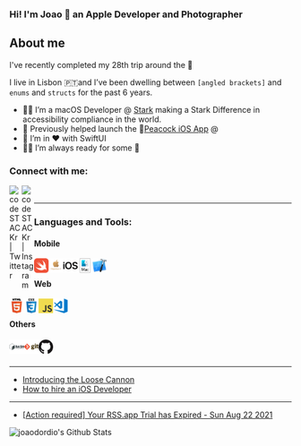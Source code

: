 ### Hi! I'm Joao 👋 an Apple Developer and Photographer

## About me
I've recently completed my 28th trip around the 🔆

I live in Lisbon 🇵🇹and I’ve been dwelling between `[angled brackets]` and `enums` and `structs` for the past 6 years.

- 👨‍💻 I’m a macOS Developer @ [Stark][stark] making a Stark Difference in accessibility compliance in the world. 
- 🚀 Previously helped launch the 🦚[Peacock iOS App][peacock] @ [<img align="center" alt="" width="22px" src="https://cdn.jsdelivr.net/npm/simple-icons@v3/icons/sky.svg" />][sky-linkedin]
- 🍹 I’m in ❤️ with SwiftUI
- 🏃‍♂️ I’m always ready for some 📸

### Connect with me:

[<img align="left" alt="codeSTACKr | Twitter" width="22px" src="https://cdn.jsdelivr.net/npm/simple-icons@v3/icons/twitter.svg" />][twitter]
[<img align="left" alt="codeSTACKr | Instagram" width="22px" src="https://cdn.jsdelivr.net/npm/simple-icons@v3/icons/instagram.svg" />][instagram]

<br />

---

### Languages and Tools:

#### Mobile

<img align="left" alt="Swift" width="26px" src="https://raw.githubusercontent.com/github/explore/80688e429a7d4ef2fca1e82350fe8e3517d3494d/topics/swift/swift.png">
<img align="left" alt="Objective-C" width="26px" src="https://raw.githubusercontent.com/github/explore/80688e429a7d4ef2fca1e82350fe8e3517d3494d/topics/objective-c/objective-c.png">
<img align="left" alt="iOS" width="26px" src="https://raw.githubusercontent.com/github/explore/80688e429a7d4ef2fca1e82350fe8e3517d3494d/topics/ios/ios.png">
<img align="left" alt="macOS" width="26px" src="https://raw.githubusercontent.com/github/explore/80688e429a7d4ef2fca1e82350fe8e3517d3494d/topics/macos/macos.png">
<img align="left" alt="Xcode" width="26px" src="https://raw.githubusercontent.com/github/explore/80688e429a7d4ef2fca1e82350fe8e3517d3494d/topics/xcode/xcode.png">

<br />

#### Web

<img align="left" alt="HTML5" width="26px" src="https://raw.githubusercontent.com/github/explore/80688e429a7d4ef2fca1e82350fe8e3517d3494d/topics/html/html.png" />
<img align="left" alt="CSS3" width="26px" src="https://raw.githubusercontent.com/github/explore/80688e429a7d4ef2fca1e82350fe8e3517d3494d/topics/css/css.png" />
<img align="left" alt="JavaScript" width="26px" src="https://raw.githubusercontent.com/github/explore/80688e429a7d4ef2fca1e82350fe8e3517d3494d/topics/javascript/javascript.png" />
<img align="left" alt="Visual Studio Code" width="26px" src="https://raw.githubusercontent.com/github/explore/80688e429a7d4ef2fca1e82350fe8e3517d3494d/topics/visual-studio-code/visual-studio-code.png" />

<br />

#### Others

<img align="left" alt="Shell" width="26px" src="https://raw.githubusercontent.com/github/explore/80688e429a7d4ef2fca1e82350fe8e3517d3494d/topics/bash/bash.png" />
<img align="left" alt="Git" width="26px" src="https://raw.githubusercontent.com/github/explore/80688e429a7d4ef2fca1e82350fe8e3517d3494d/topics/git/git.png" />
<img align="left" alt="GitHub" width="26px" src="https://raw.githubusercontent.com/github/explore/78df643247d429f6cc873026c0622819ad797942/topics/github/github.png" />

<br />
<br />

---
<!--
### <img align="center" alt="GitHub" width="26px" src="https://simpleicons.org/icons/medium.svg" /> Posts
<!-- BLOG-POST-LIST:START -->
- [Introducing the Loose Cannon](https://medium.com/@dordio/introducing-the-loose-cannon-ca9a36c05502?source=rss-2214f10bfb81------2)
- [How to hire an iOS Developer](https://medium.com/@dordio/how-to-hire-an-ios-developer-cffdd258e8e6?source=rss-2214f10bfb81------2)
<!-- BLOG-POST-LIST:END -->

---

<!-- ### <img align="center" alt="GitHub" width="26px" src="https://raw.githubusercontent.com/github/explore/78df643247d429f6cc873026c0622819ad797942/topics/github/github.png" /> Latest Gists -->
<!-- GIST:START -->
<!-- GIST:END -->

<!-- ### <img align="center" alt="GitHub" width="26px" src="https://simpleicons.org/icons/instagram.svg" /> Latest posts -->
<!-- INSTAGRAM:START -->
- [[Action required] Your RSS.app Trial has Expired - Sun Aug 22 2021](https://rss.app)
<!-- INSTAGRAM:END -->

<img align="left" alt="joaodordio's Github Stats" src="https://github-readme-stats.vercel.app/api?username=joaodordio&show_icons=true&hide_border=true&count_private=true" />

<!-- [![Top Langs](https://github-readme-stats.vercel.app/api/top-langs/?username=joaodordio&layout=compact)](https://github.com/anuraghazra/github-readme-stats) -->
<!-- <rssapp-carousel id="JyjodddPcZERSLIM"></rssapp-carousel><script src="https://widget.rss.app/v1/carousel.js" type="text/javascript" async></script> -->

[twitter]: https://twitter.com/dordio
[instagram]: https://instagram.com/joaodordio
[flickr]: https://www.flickr.com/photos/joaomigueldordio
[linkedin]: https://linkedin.com/in/dordio
[sky-linkedin]: https://www.linkedin.com/company/skyportugal/
[sky-icon]: https://cdn.jsdelivr.net/npm/simple-icons@v3/icons/sky.svg
[peacock]: https://apps.apple.com/us/app/peacock-tv/id1508186374
[stark]: https://www.getstark.co/

